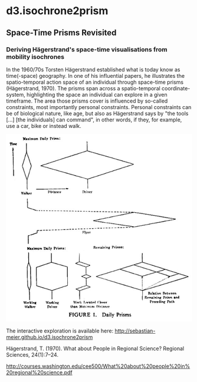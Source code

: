 # d3.isochrone2prism
## Space-Time Prisms Revisited
### Deriving Hägerstrand's space-time visualisations from mobility isochrones

In the 1960/70s Torsten Hägerstrand established what is today know as time(-space) geography. In one of his influential papers, he illustrates the spatio-temporal action space of an individual through space-time prisms (Hägerstrand, 1970). The prisms span across a spatio-temporal coordinate-system, highlighting the space an individual can explore in a given timeframe. The area those prisms cover is influenced by so-called constraints, most importantly personal constraints. Personal constraints can be of biological nature, like age, but also as Hägerstrand says by "the tools [...] [the individuals] can command", in other words, if they, for example, use a car, bike or instead walk.

![Hägerstrand's space time prisms](https://github.com/sebastian-meier/d3.isochrone2prism/raw/master/img/Haegerstrand.jpg)

The interactive exploration is available here: http://sebastian-meier.github.io/d3.isochrone2prism

Hägerstrand, T. (1970). What about People in Regional Science? Regional Sciences, 24(1):7–24.

http://courses.washington.edu/cee500/What%20about%20people%20in%20regional%20science.pdf